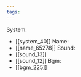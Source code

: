 ```yaml
---
tags:
---
```

System:
- [[system_40]]
Name:
- [[name_65278]]
Sound:
- [[sound_13]]
- [[sound_12]]
Bgm:
- [[bgm_225]]
